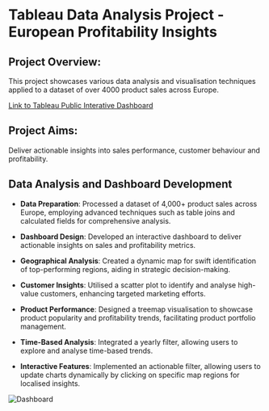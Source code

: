 # Tableau Data Analysis Project - European Profitability Insights

## Project Overview:
This project showcases various data analysis and visualisation techniques applied to a dataset of over 4000 product sales across Europe. 

[Link to Tableau Public Interative Dashboard](https://public.tableau.com/app/profile/sonali.tejura/viz/EuropeanProfitabilityInsightsTechnologyOfficeSuppliesandFurniture/EuropeanProfitabilityInsightsTechnologyOfficeSuppliesandFurniture?publish=yes) 

## Project Aims:
Deliver actionable insights into sales performance, customer behaviour and profitability. 

## Data Analysis and Dashboard Development

- **Data Preparation**: Processed a dataset of 4,000+ product sales across Europe, employing advanced techniques such as table joins and calculated fields for comprehensive analysis.

- **Dashboard Design**: Developed an interactive dashboard to deliver actionable insights on sales and profitability metrics.

- **Geographical Analysis**: Created a dynamic map for swift identification of top-performing regions, aiding in strategic decision-making.

- **Customer Insights**: Utilised a scatter plot to identify and analyse high-value customers, enhancing targeted marketing efforts.

- **Product Performance**: Designed a treemap visualisation to showcase product popularity and profitability trends, facilitating product portfolio management.

- **Time-Based Analysis**: Integrated a yearly filter, allowing users to explore and analyse time-based trends.

- **Interactive Features**: Implemented an actionable filter, allowing users to update charts dynamically by clicking on specific map regions for localised insights.

![Dashboard](https://github.com/sonalitejura/portfolio-projects/assets/172199569/5470760b-2d06-4eca-aa64-78e4916be264)
